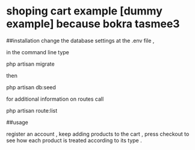 # shoping cart example [dummy example] because bokra tasmee3 

##installation
change the database settings at the .env file , 

in the command line type 

php artisan migrate

then 

php artisan db:seed

for additional information on routes call 

php artisan route:list 

##usage

register an account , keep adding products to the cart , press checkout to see how each product is treated according to its type . 


